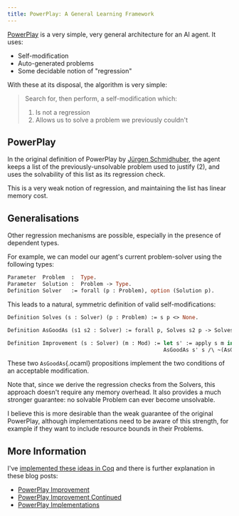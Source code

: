 ```yaml
---
title: PowerPlay: A General Learning Framework
---
```


[PowerPlay](http://www.idsia.ch/~juergen/interest.html) is a very simple, very general architecture for an AI agent. It uses:

 - Self-modification
 - Auto-generated problems
 - Some decidable notion of "regression"

With these at its disposal, the algorithm is very simple:

> Search for, then perform, a self-modification which:
>  1. Is not a regression
>  2. Allows us to solve a problem we previously couldn't

## PowerPlay ##

In the original definition of PowerPlay by [Jürgen Schmidhuber](http://www.idsia.ch/~juergen), the agent keeps a list of the previously-unsolvable problem used to justify (2), and uses the solvability of this list as its regression check.

This is a very weak notion of regression, and maintaining the list has linear memory cost.

## Generalisations ##

Other regression mechanisms are possible, especially in the presence of dependent types.

For example, we can model our agent's current problem-solver using the following types:

```ocaml
Parameter  Problem  :  Type.
Parameter  Solution :  Problem -> Type.
Definition Solver   := forall (p : Problem), option (Solution p).
```

This leads to a natural, symmetric definition of valid self-modifications:

```ocaml
Definition Solves (s : Solver) (p : Problem) := s p <> None.

Definition AsGoodAs (s1 s2 : Solver) := forall p, Solves s2 p -> Solves s1 p.

Definition Improvement (s : Solver) (m : Mod) := let s' := apply s m in
                                                 AsGoodAs s' s /\ ~(AsGoodAs s s')
```

These two `AsGoodAs`{.ocaml} propositions implement the two conditions of an acceptable modification.

Note that, since we derive the regression checks from the Solvers, this approach doesn't require any memory overhead. It also provides a much stronger guarantee: no solvable Problem can ever become unsolvable.

I believe this is more desirable than the weak guarantee of the original PowerPlay, although implementations need to be aware of this strength, for example if they want to include resource bounds in their Problems.

## More Information ##

I've [implemented these ideas in Coq](https://www.gitorious.org/powerplay) and there is further explanation in these blog posts:

 - [PowerPlay Improvement](/blog/2013-10-31-powerplay_improvement.html)
 - [PowerPlay Improvement Continued](/blog/2013-11-22-powerplay_improvement_continued.html)
 - [PowerPlay Implementations](/blog/2013-11-20-powerplay_implementations.html)
